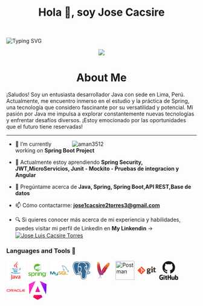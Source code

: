 <h1 align="center">Hola 👋, soy Jose Cacsire</h1>

 <br>

 ![Typing SVG](https://readme-typing-svg.demolab.com?font=Fira+Code&weight=900&size=22&pause=1000&color=3CF700&center=true&width=1000&lines=Java+Developer;+%F0%9F%8C%8F+Curious+to+learn+things+)
  <br>
<p align="center" ><img  style="width: 200px;" src="https://media3.giphy.com/media/67pT4cqBcomeCbnDuB/source.gif"/></p>
 <h1 align="center" style=" align-items: center; border-radius: 50%; width: 100%">  About Me </h1> 

 ¡Saludos! Soy un entusiasta desarrollador Java con sede en Lima, Perú. Actualmente, me encuentro inmerso en el estudio y la práctica de Spring, una tecnología que 
considero fascinante por su versatilidad y potencial. Mi pasión por Java me impulsa a explorar constantemente nuevas tecnologías y enfrentar desafíos diversos.
¡Estoy emocionado por las oportunidades que el futuro tiene reservadas!

<hr>

<img align="right" img width="330" src="https://raw.githubusercontent.com/TheDudeThatCode/TheDudeThatCode/master/Assets/Developer.gif" alt="aman3512" />

- 🔭 I’m currently working on **Spring Boot Project**

- 🌱 Actualmente estoy aprendiendo **Spring Security, JWT,MicroServicios, Junit - Mockito - Pruebas de integracion y Angular**

- 💬 Pregúntame acerca de **Java, Spring, Spring Boot,API REST,Base de datos**

- 📫 Cómo contactarme: **jose1cacsire2torres3@gmail.com**

- 🔍 Si quieres conocer más acerca de mi experiencia y habilidades, puedes visitar mi perfil de LinkedIn en **My Linkendin** ->  <a href="https://www.linkedin.com/in/josecacsiretorres" target="_blank" ><img align="center" height="25" src="https://img.shields.io/badge/linkedin-%230077B5.svg?style=for-the-badge&logo=linkedin&logoColor=white" alt="Jose Luis Cacsire Torres" /></a>

<div align="left">
    <h3> Languages and Tools 🧰</h3>
    <div>
        <img src="https://github.com/devicons/devicon/blob/master/icons/java/java-original-wordmark.svg" title="Java" **alt="Java" width="50" height="50"/>&nbsp;
        <img src="https://github.com/devicons/devicon/blob/master/icons/spring/spring-original-wordmark.svg" title="Spring" **alt="Spring" width="50" height="50"/>&nbsp;
        <img src="https://github.com/devicons/devicon/blob/master/icons/mysql/mysql-original-wordmark.svg" title="MySQL"  alt="MySQL" width="50" height="50"/>&nbsp;
        <img src="https://github.com/devicons/devicon/blob/master/icons/postgresql/postgresql-plain.svg" title="PostgreSQL"  alt="PostgreSQL" width="50" height="50"/>&nbsp;
        <img src="https://github.com/devicons/devicon/blob/master/icons/maven/maven-original.svg" title="Maven" **alt="Maven" width="50" height="50"/>&nbsp;
        <img src="https://www.vectorlogo.zone/logos/getpostman/getpostman-icon.svg" title="Postman" **alt="Postman" width="50" height="50"/>&nbsp;
        <img src="https://github.com/devicons/devicon/blob/master/icons/git/git-original-wordmark.svg" title="Git" **alt="Git" width="50" height="50"/>&nbsp;
        <img src="https://github.com/devicons/devicon/blob/master/icons/github/github-original-wordmark.svg" title="GitHub" **alt="GitHub" width="50" height="50"/>&nbsp;
        <img src="https://github.com/devicons/devicon/blob/master/icons/oracle/oracle-original.svg" title="Oracle" **alt="Oracle" width="50" height="50"/>&nbsp;
        <img src="https://github.com/devicons/devicon/blob/master/icons/angular/angular-original.svg" title="Angular" **alt="Angular" width="50" height="50"/>&nbsp;
        
        
     
    
</div>
